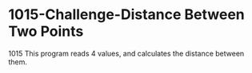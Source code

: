 # 1015-Challenge-Distance Between Two Points

 1015 
This program reads 4 values, and calculates the distance between them.
